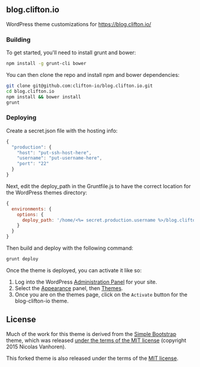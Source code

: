 ## blog.clifton.io

WordPress theme customizations for https://blog.clifton.io/

### Building

To get started, you'll need to install grunt and bower:

```sh
npm install -g grunt-cli bower
```

You can then clone the repo and install npm and bower dependencies:

``` sh
git clone git@github.com:clifton-io/blog.clifton.io.git
cd blog.clifton.io
npm install && bower install
grunt
```

### Deploying

Create a secret.json file with the hosting info:
```js
{
  "production": {
    "host": "put-ssh-host-here",
    "username": "put-username-here",
    "port": "22"
  }
}
```

Next, edit the deploy_path in the Gruntfile.js to have the correct location for the WordPress themes directory:
```js
{
  environments: {
    options: {
      deploy_path: '/home/<%= secret.production.username %>/blog.clifton.io/wp-content/themes'
    }
  }
}

```

Then build and deploy with the following command:
``` sh
grunt deploy
```

Once the theme is deployed, you can activate it like so:

1. Log into the WordPress [Administration Panel](https://codex.wordpress.org/Administration_Panels) for your site.
2. Select the [Appearance](https://codex.wordpress.org/Administration_Panels#Appearance_-_Change_the_Look_of_your_Blog) panel, then [Themes](https://codex.wordpress.org/Administration_Panels#Themes).
3. Once you are on the themes page, click on the `Activate` button for the blog-clifton-io theme.


## License

Much of the work for this theme is derived from the [Simple Bootstrap](https://github.com/nicolas-van/wordpress-simple-bootstrap) theme, which was released [under the terms of the MIT license](https://github.com/nicolas-van/wordpress-simple-bootstrap/blob/75928a5da54b1d5edacaca60ddfcd5aa966068fe/readme.txt) (copyright 2015 Nicolas Vanhoren).

This forked theme is also released under the terms of the [MIT license](http://choosealicense.com/licenses/mit/).